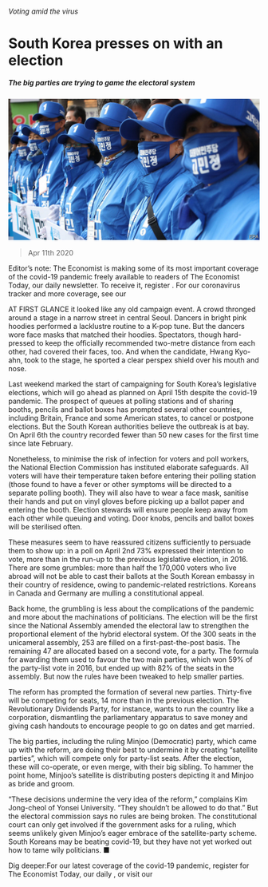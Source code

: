 ###### Voting amid the virus

# South Korea presses on with an election 

##### The big parties are trying to game the electoral system 

![image](images/20200411_ASP503.jpg) 

> Apr 11th 2020 

Editor’s note: The Economist is making some of its most important coverage of the covid-19 pandemic freely available to readers of The Economist Today, our daily newsletter. To receive it, register . For our coronavirus tracker and more coverage, see our 

AT FIRST GLANCE it looked like any old campaign event. A crowd thronged around a stage in a narrow street in central Seoul. Dancers in bright pink hoodies performed a lacklustre routine to a K-pop tune. But the dancers wore face masks that matched their hoodies. Spectators, though hard-pressed to keep the officially recommended two-metre distance from each other, had covered their faces, too. And when the candidate, Hwang Kyo-ahn, took to the stage, he sported a clear perspex shield over his mouth and nose.

Last weekend marked the start of campaigning for South Korea’s legislative elections, which will go ahead as planned on April 15th despite the covid-19 pandemic. The prospect of queues at polling stations and of sharing booths, pencils and ballot boxes has prompted several other countries, including Britain, France and some American states, to cancel or postpone elections. But the South Korean authorities believe the outbreak is at bay. On April 6th the country recorded fewer than 50 new cases for the first time since late February.


Nonetheless, to minimise the risk of infection for voters and poll workers, the National Election Commission has instituted elaborate safeguards. All voters will have their temperature taken before entering their polling station (those found to have a fever or other symptoms will be directed to a separate polling booth). They will also have to wear a face mask, sanitise their hands and put on vinyl gloves before picking up a ballot paper and entering the booth. Election stewards will ensure people keep away from each other while queuing and voting. Door knobs, pencils and ballot boxes will be sterilised often.

These measures seem to have reassured citizens sufficiently to persuade them to show up: in a poll on April 2nd 73% expressed their intention to vote, more than in the run-up to the previous legislative election, in 2016. There are some grumbles: more than half the 170,000 voters who live abroad will not be able to cast their ballots at the South Korean embassy in their country of residence, owing to pandemic-related restrictions. Koreans in Canada and Germany are mulling a constitutional appeal.

Back home, the grumbling is less about the complications of the pandemic and more about the machinations of politicians. The election will be the first since the National Assembly amended the electoral law to strengthen the proportional element of the hybrid electoral system. Of the 300 seats in the unicameral assembly, 253 are filled on a first-past-the-post basis. The remaining 47 are allocated based on a second vote, for a party. The formula for awarding them used to favour the two main parties, which won 59% of the party-list vote in 2016, but ended up with 82% of the seats in the assembly. But now the rules have been tweaked to help smaller parties.

The reform has prompted the formation of several new parties. Thirty-five will be competing for seats, 14 more than in the previous election. The Revolutionary Dividends Party, for instance, wants to run the country like a corporation, dismantling the parliamentary apparatus to save money and giving cash handouts to encourage people to go on dates and get married.

The big parties, including the ruling Minjoo (Democratic) party, which came up with the reform, are doing their best to undermine it by creating “satellite parties”, which will compete only for party-list seats. After the election, these will co-operate, or even merge, with their big sibling. To hammer the point home, Minjoo’s satellite is distributing posters depicting it and Minjoo as bride and groom.

“These decisions undermine the very idea of the reform,” complains Kim Jong-cheol of Yonsei University. “They shouldn’t be allowed to do that.” But the electoral commission says no rules are being broken. The constitutional court can only get involved if the government asks for a ruling, which seems unlikely given Minjoo’s eager embrace of the satellite-party scheme. South Koreans may be beating covid-19, but they have not yet worked out how to tame wily politicians. ■

Dig deeper:For our latest coverage of the covid-19 pandemic, register for The Economist Today, our daily , or visit our 

